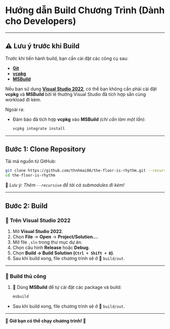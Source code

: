 ﻿# Hướng dẫn Build Chương Trình (Dành cho Developers)

---

## ⚠️ Lưu ý trước khi Build
Trước khi tiến hành build, bạn cần cài đặt các công cụ sau:

- **[Git](https://git-scm.com/downloads)**
- **[vcpkg](https://github.com/microsoft/vcpkg)**
- **[MSBuild](https://github.com/dotnet/msbuild)**

Nếu bạn sử dụng **[Visual Studio 2022](https://visualstudio.microsoft.com/)**, có thể bạn không cần phải cài đặt **vcpkg** và **MSBuild** bởi lẽ thường Visual Studio đã tích hợp sẵn cùng workload đi kèm.

Ngoài ra:
- Đảm bảo đã tích hợp **vcpkg** vào **MSBuild**  *(chỉ cần làm một lần)*: 
  ```sh
  vcpkg integrate install
  ```

---

## Bước 1: Clone Repository
Tải mã nguồn từ GitHub:
```sh
git clone https://github.com/thnhmai06/the-floor-is-rhythm.git --recursive
cd the-floor-is-rhythm
```
📌 *Lưu ý: Thêm `--recursive` để tải cả submodules đi kèm!*

---

## Bước 2: Build

### 🔹 Trên Visual Studio 2022
1. Mở **Visual Studio 2022**.
2. Chọn **File** → **Open** → **Project/Solution...**.
3. Mở file `.sln` trong thư mục dự án.
4. Chọn cấu hình **Release** hoặc **Debug**.
5. Chọn **Build -> Build Solution (`Ctrl + Shift + B`)**.
6. Sau khi build xong, file chương trình sẽ ở 📁 `build/out`.

---

### 🔸 Build thủ công
1. 🔧 Dùng **MSBuild** để tự cài đặt các package và build:
   ```sh
   msbuild
   ```
- Sau khi build xong, file chương trình sẽ ở 📁 `build/out`.

---

🎉 **Giờ bạn có thể chạy chương trình! 🚀**

